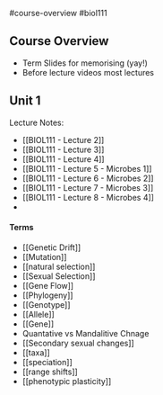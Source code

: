 #course-overview #biol111
## Course Overview
- Term Slides for memorising (yay!)
- Before lecture videos most lectures


## Unit 1
Lecture Notes:
- [[BIOL111 - Lecture 2]]
- [[BIOL111 - Lecture 3]]
- [[BIOL111 - Lecture 4]]
- [[BIOL111 - Lecture 5 - Microbes 1]]
- [[BIOL111 - Lecture 6 - Microbes 2]]
- [[BIOL111 - Lecture 7 - Microbes 3]]
- [[BIOL111 - Lecture 8 - Microbes 4]]
- 

#### Terms
- [[Genetic Drift]]
- [[Mutation]]
- [[natural selection]]
- [[Sexual Selection]]
- [[Gene Flow]]
- [[Phylogeny]]
- [[Genotype]]
- [[Allele]]
- [[Gene]]
- Quantative vs Mandalitive Chnage
- [[Secondary sexual changes]]
- [[taxa]]
- [[speciation]]
- [[range shifts]]
- [[phenotypic plasticity]]